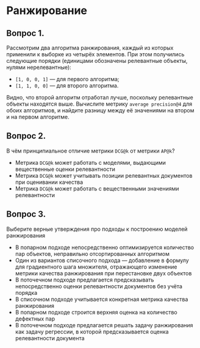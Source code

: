 # Ранжирование
## Вопрос 1. 

Рассмотрим два алгоритма ранжирования, каждый из которых применили к выборке из четырёх элементов. При этом получились следующие порядки (единицами обозначены релевантные объекты, нулями нерелевантные):
* `[1, 0, 0, 1]` — для первого алгоритма;
* `[1, 1, 0, 0]` — для второго алгоритма.

Видно, что второй алгоритм отработал лучше, поскольку релевантные объекты находятся выше. Вычислите метрику `average precision@4` для обоих алгоритмов, и найдите разницу между её значениями на втором и на первом алгоритме.

## Вопрос 2. 
В чём принципиальное отличие метрики `DCG@k` от метрики `AP@k`?

* Метрика `DCG@k` может работать с моделями, выдающими вещественные оценки релевантности
* Метрика `DCG@k` может учитывать позиции релевантных документов при оценивании качества
* Метрика `DCG@k` может работать с вещественными значениями релевантности

## Вопрос 3. 
Выберите верные утверждения про подходы к построению моделей ранжирования

* В попарном подходе непосредственно оптимизируется количество пар объектов, неправильно отсортированных алгоритмом
* Один из вариантов списочного подхода — добавление в формулу для градиентного шага множителя, отражающего изменение метрики качества ранжирования при перестановке двух объектов
* В поточечном подходе предлагается предсказывать непосредственно оценки релевантности документов без учёта порядка
* В списочном подходе учитывается конкретная метрика качества ранжирования
* В попарном подходе строится верхняя оценка на количество дефектных пар
* В поточечном подходе предлагается решать задачу ранжирования как задачу регрессии, в которой предсказывается оценка релевантности документа

